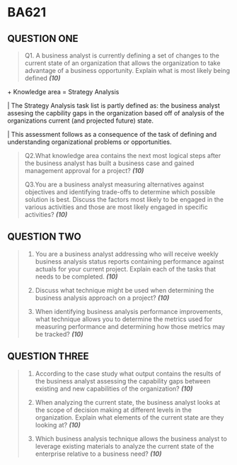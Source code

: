 # BA621

## QUESTION ONE

> Q1. A business analyst is currently defining a set of changes to the current state of an organization that allows the organization to take advantage of a business opportunity. Explain what is most likely being defined ***(10)***

\+ Knowledge area = Strategy Analysis

| The Strategy Analysis task list is partly defined as: the business analyst assesing the capbility gaps in the organization based off of analysis of the organizations current (and projected future) state.

| This assessment follows as a consequence of the task of defining and understanding organizational problems or opportunities.

> Q2.What knowledge area contains the next most logical steps after the business analyst has built a business case and gained management approval for a project? ***(10)***
>
> Q3.You are a business analyst measuring alternatives against objectives and identifying trade-offs to determine which possible solution is best. Discuss the factors most likely to be engaged in the various activities and those are most likely engaged in specific activities? ***(10)***

## QUESTION TWO

> 1. You are a business analyst addressing who will receive weekly business analysis status reports containing performance against actuals for your current project. Explain each of the tasks that needs to be completed. ***(10)***
>
> 2. Discuss what technique might be used when determining the business analysis approach on a project? ***(10)***
>
> 3. When identifying business analysis performance improvements, what technique allows you to determine the metrics used for measuring performance and determining how those metrics may be tracked? ***(10)***

## QUESTION THREE

> 1. According to the case study what output contains the results of the business analyst assessing the capability gaps between existing and new capabilities of the organization? ***(10)***
>
> 2. When analyzing the current state, the business analyst looks at the scope of decision making at different levels in the organization. Explain what elements of the current state are they looking at? ***(10)***
>
> 3. Which business analysis technique allows the business analyst to leverage existing materials to analyze the current state of the enterprise relative to a business need? ***(10)***
